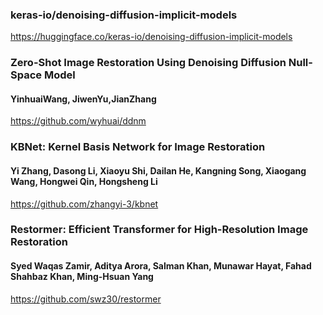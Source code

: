 ### keras-io/denoising-diffusion-implicit-models
https://huggingface.co/keras-io/denoising-diffusion-implicit-models

### Zero-Shot Image Restoration Using Denoising Diffusion Null-Space Model
#### YinhuaiWang, JiwenYu,JianZhang
https://github.com/wyhuai/ddnm

### KBNet: Kernel Basis Network for Image Restoration
#### Yi Zhang, Dasong Li, Xiaoyu Shi, Dailan He, Kangning Song, Xiaogang Wang, Hongwei Qin, Hongsheng Li 
https://github.com/zhangyi-3/kbnet

### Restormer: Efficient Transformer for High-Resolution Image Restoration
#### Syed Waqas Zamir, Aditya Arora, Salman Khan, Munawar Hayat, Fahad Shahbaz Khan, Ming-Hsuan Yang
https://github.com/swz30/restormer